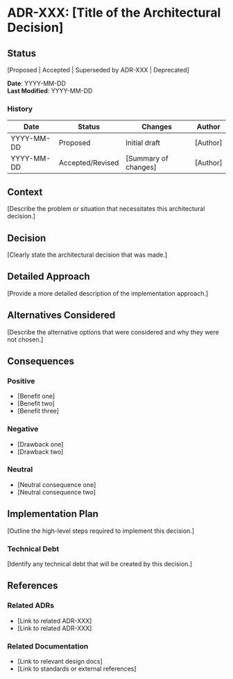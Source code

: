 # ADR-XXX: [Title of the Architectural Decision]

## Status

[Proposed | Accepted | Superseded by ADR-XXX | Deprecated]

**Date**: YYYY-MM-DD  
**Last Modified**: YYYY-MM-DD

### History

| Date | Status | Changes | Author |
|------|--------|---------|--------|
| YYYY-MM-DD | Proposed | Initial draft | [Author] |
| YYYY-MM-DD | Accepted/Revised | [Summary of changes] | [Author] |

## Context

[Describe the problem or situation that necessitates this architectural decision.]

## Decision

[Clearly state the architectural decision that was made.]

## Detailed Approach

[Provide a more detailed description of the implementation approach.]

## Alternatives Considered

[Describe the alternative options that were considered and why they were not chosen.]

## Consequences

### Positive

- [Benefit one]
- [Benefit two]
- [Benefit three]

### Negative

- [Drawback one]
- [Drawback two]

### Neutral

- [Neutral consequence one]
- [Neutral consequence two]

## Implementation Plan

[Outline the high-level steps required to implement this decision.]

### Technical Debt

[Identify any technical debt that will be created by this decision.]

## References

### Related ADRs

- [Link to related ADR-XXX]
- [Link to related ADR-XXX]

### Related Documentation

- [Link to relevant design docs]
- [Link to standards or external references]